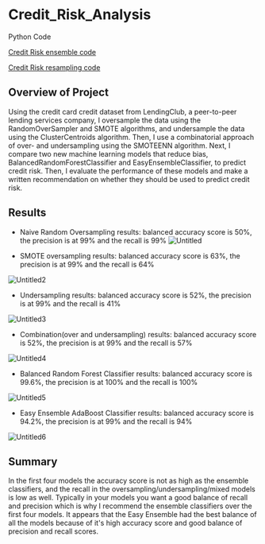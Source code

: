 # Credit_Risk_Analysis

Python Code

[Credit Risk ensemble code](https://github.com/lindaxie7/Credit_Risk_Analysis/blob/main/credit_risk_ensemble.ipynb)

[Credit Risk resampling code](https://github.com/lindaxie7/Credit_Risk_Analysis/blob/main/credit_risk_resampling.ipynb)


## Overview of Project
Using the credit card credit dataset from LendingClub, a peer-to-peer lending services company, I oversample the data using the RandomOverSampler and SMOTE algorithms, and undersample the data using the ClusterCentroids algorithm. Then, I use a combinatorial approach of over- and undersampling using the SMOTEENN algorithm. Next, I compare two new machine learning models that reduce bias, BalancedRandomForestClassifier and EasyEnsembleClassifier, to predict credit risk. Then, I evaluate the performance of these models and make a written recommendation on whether they should be used to predict credit risk.


## Results

- Naive Random Oversampling results: balanced accuracy score is 50%, the precision is at 99% and the recall is 99%
![Untitled](https://user-images.githubusercontent.com/38533045/140630059-0bf818f4-110c-4bc6-9181-c22d6b3e0cd9.png)


- SMOTE oversampling results: balanced accuracy score is 63%, the precision is at 99% and the recall is 64%

![Untitled2](https://user-images.githubusercontent.com/38533045/140630086-57f7d058-d9ed-45cd-b807-a9b3b41885aa.png)


- Undersampling results: balanced accuracy score is 52%, the precision is at 99% and the recall is 41%

![Untitled3](https://user-images.githubusercontent.com/38533045/140630163-c58c8624-600c-40ee-80dc-1d4bfa94c7eb.png)

- Combination(over and undersampling) results: balanced accuracy score is 52%, the precision is at 99% and the recall is 57%

![Untitled4](https://user-images.githubusercontent.com/38533045/140630196-2f663d55-e9c4-450b-ad76-e3fd0da7802e.png)


- Balanced Random Forest Classifier results: balanced accuracy score is 99.6%, the precision is at 100% and the recall is 100%

![Untitled5](https://user-images.githubusercontent.com/38533045/140630255-0f61eba4-a22f-4146-b4b7-7d2f7f50c705.png)



- Easy Ensemble AdaBoost Classifier results: balanced accuracy score is 94.2%, the precision is at 99% and the recall is 94%

![Untitled6](https://user-images.githubusercontent.com/38533045/140630310-3fe0bc8e-653a-4172-a9d3-1b5cac3b69d3.png)



## Summary
 In the first four models the accuracy score is not as high as the ensemble classifiers, and the recall in the oversampling/undersampling/mixed models is low as well. Typically in your models you want a good balance of recall and precision which is why I recommend the ensemble classifiers over the first four models. It appears that the Easy Ensemble had the best balance of all the models because of it's high accuracy score and good balance of precision and recall scores.
